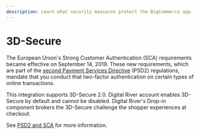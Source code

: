 ```yaml
---
description: Learn what security measures protect the BigCommerce app.
---
```


# 3D-Secure

The European Union's Strong Customer Authentication (SCA) requirements became effective on September 14, 2019. These new requirements, which are part of the [second Payment Services Directive](https://ec.europa.eu/info/law/payment-services-psd-2-directive-eu-2015-2366\_en) (PSD2) regulations, mandate that you conduct that two-factor authentication on certain types of online transactions.

This integration supports 3D-Secure 2.0. Digital River account enables 3D-Secure by default and cannot be disabled. Digital River's Drop-in component brokers the 3D-Secure challenge the shopper experiences at checkout.

See [PSD2 and SCA](https://docs.digitalriver.com/digital-river-api/payments/psd2-and-sca) for more information.

